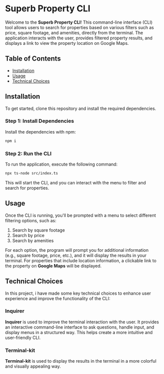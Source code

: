 # Superb Property CLI

Welcome to the **Superb Property CLI**! This command-line interface (CLI) tool allows users to search for properties based on various filters such as price, square footage, and amenities, directly from the terminal. The application interacts with the user, provides filtered property results, and displays a link to view the property location on Google Maps.

## Table of Contents

- [Installation](#installation)
- [Usage](#usage)
- [Technical Choices](#technical-choices)

## Installation

To get started, clone this repository and install the required dependencies.

### Step 1: Install Dependencies

Install the dependencies with npm:

```bash
npm i
```

### Step 2: Run the CLI

To run the application, execute the following command:

```bash
npx ts-node src/index.ts
```

This will start the CLI, and you can interact with the menu to filter and search for properties.

## Usage

Once the CLI is running, you'll be prompted with a menu to select different filtering options, such as:

1. Search by square footage
2. Search by price
3. Search by amenities

For each option, the program will prompt you for additional information (e.g., square footage, price, etc.), and it will display the results in your terminal. For properties that include location information, a clickable link to the property on **Google Maps** will be displayed.

## Technical Choices

In this project, i have made some key technical choices to enhance user experience and improve the functionality of the CLI:

### **Inquirer**

**Inquirer** is used to improve the terminal interaction with the user. It provides an interactive command-line interface to ask questions, handle input, and display menus in a structured way. This helps create a more intuitive and user-friendly CLI.

### **Terminal-kit**

**Terminal-kit** is used to display the results in the terminal in a more colorful and visually appealing way.